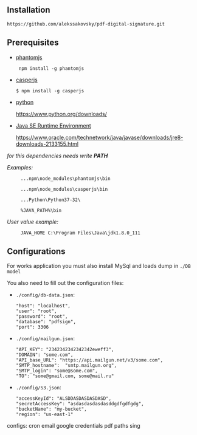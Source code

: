 
## Installation


`https://github.com/alekssakovsky/pdf-digital-signature.git`


## Prerequisites
 

    
 * [phantomjs](https://www.npmjs.com/package/phantom)
 
   ` npm install -g phantomjs`
 
 * [casperjs](https://www.npmjs.com/package/casperjs)
  
   `$ npm install -g casperjs`

 * [python](https://www.python.org/)

    https://www.python.org/downloads/
    
 * [Java SE Runtime Environment](https://www.oracle.com/technetwork/java/javase/downloads/jre8-downloads-2133155.html)
    
    https://www.oracle.com/technetwork/java/javase/downloads/jre8-downloads-2133155.html
 
 _for this dependencies needs write **PATH**_
    
 _Examples:_
       
     
         ...npm\node_modules\phantomjs\bin
    
         ...npm\node_modules\casperjs\bin
         
         ...Python\Python37-32\
         
         %JAVA_PATH%\bin
    
 _User value example:_
    
         JAVA_HOME C:\Program Files\Java\jdk1.8.0_111
         
 
 ## Configurations
         
 
For works application you must also install MySql and loads dump in `./DB model`

You also need to fill out the configuration files:

   * `./config/db-data.json`:
   
         "host": "localhost",
         "user": "root",
         "password": "root",
         "database": "pdfsign",
         "port": 3306
          
   * `./config/mailgun.json`:
   
         "API_KEY": "2342342342342342eweff3",
         "DOMAIN": "some.com",
         "API_base_URL": "https://api.mailgun.net/v3/some.com",
         "SMTP_hostname":  "smtp.mailgun.org",
         "SMTP_login": "some@some.com",
         "TO": "some@gmail.com, some@mail.ru"
     
   * `./config/S3.json`:
   
         "accessKeyId": "ALSDDASDASDASDASD",
         "secretAccessKey": "asdasdasdasdasddgdfgdfgdg",
         "bucketName": "my-bucket",
         "region": "us-east-1"


configs:
cron
email
google credentials
pdf
paths
sing